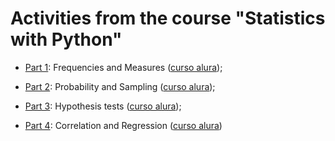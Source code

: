 # Activities from the course "Statistics with Python"

 - [Part 1](./part-1/): Frequencies and Measures ([curso alura](https://www.alura.com.br/curso-online-estatistica-distribuicoes-e-medidas));

 - [Part 2](./part-2/): Probability and Sampling ([curso alura](https://www.alura.com.br/curso-online-estatistica-probabilidade-e-amostragem));

 - [Part 3](./part-3/): Hypothesis tests ([curso alura](https://www.alura.com.br/curso-online-estatistica-testes-hipotestes));

 - [Part 4](./part-4/): Correlation and Regression ([curso alura](https://www.alura.com.br/curso-online-estatistica-correlacao-regressao))
